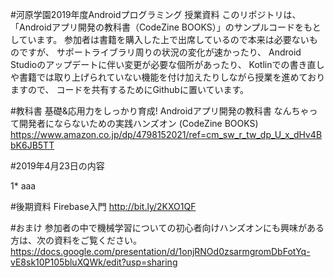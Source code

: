#河原学園2019年度Androidプログラミング 授業資料
このリポジトリは、「Androidアプリ開発の教科書（CodeZine BOOKS）」のサンプルコードをもとしています。
参加者は書籍を購入した上で出席しているので本来は必要ないものですが、
サポートライブラリ周りの状況の変化が速かったり、
Android Studioのアップデートに伴い変更が必要な個所があったり、
Kotlinでの書き直しや書籍では取り上げられていない機能を付け加えたりしながら授業を進めておりますので、
コードを共有するためにGithubに置いています。

#教科書
基礎&応用力をしっかり育成! Androidアプリ開発の教科書 なんちゃって開発者にならないための実践ハンズオン (CodeZine BOOKS) 
https://www.amazon.co.jp/dp/4798152021/ref=cm_sw_r_tw_dp_U_x_dHv4BbK6JB5TT

#2019年4月23日の内容

1* aaa

#後期資料
Firebase入門
http://bit.ly/2KXO1QF

#おまけ
参加者の中で機械学習についての初心者向けハンズオンにも興味がある方は、次の資料をご覧ください。
https://docs.google.com/presentation/d/1onjRNOd0zsarmgromDbFotYq-vE8sk10P105bluXQWk/edit?usp=sharing

